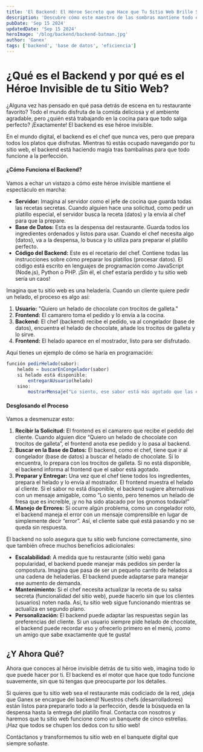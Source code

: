 ```yaml
---
title: 'El Backend: El Héroe Secreto que Hace que Tu Sitio Web Brille Sin Que Te Des Cuenta'
description: 'Descubre cómo este maestro de las sombras mantiene todo en marcha y por qué es la pieza clave para el éxito de tu presencia en línea.'
pubDate: 'Sep 15 2024'
updatedDate: 'Sep 15 2024'
heroImage: '/blog/backend/backend-batman.jpg'
author: 'Ganex'
tags: ['backend', 'base de datos', 'eficiencia']
---
```


# ¿Qué es el Backend y por qué es el Héroe Invisible de tu Sitio Web?
¿Alguna vez has pensado en qué pasa detrás de escena en tu restaurante favorito? Todo el mundo disfruta de la comida deliciosa y el ambiente agradable, pero ¿quién está trabajando en la cocina para que todo salga perfecto? ¡Exactamente! El backend es ese héroe invisible.

En el mundo digital, el backend es el chef que nunca ves, pero que prepara todos los platos que disfrutas. Mientras tú estás ocupado navegando por tu sitio web, el backend está haciendo magia tras bambalinas para que todo funcione a la perfección.

#### ¿Cómo Funciona el Backend?
Vamos a echar un vistazo a cómo este héroe invisible mantiene el espectáculo en marcha:
   - **Servidor:** Imagina al servidor como el jefe de cocina que guarda todas las recetas secretas. Cuando alguien hace una solicitud, como pedir un platillo especial, el servidor busca la receta (datos) y la envía al chef para que la prepare.
   - **Base de Datos:** Esta es la despensa del restaurante. Guarda todos los ingredientes ordenados y listos para usar. Cuando el chef necesita algo (datos), va a la despensa, lo busca y lo utiliza para preparar el platillo perfecto.
   - **Código del Backend:** Este es el recetario del chef. Contiene todas las instrucciones sobre cómo preparar los platillos (procesar datos). El código está escrito en lenguajes de programación como JavaScript (Node.js), Python o PHP. ¡Sin él, el chef estaría perdido y tu sitio web sería un caos!

Imagina que tu sitio web es una heladería. Cuando un cliente quiere pedir un helado, el proceso es algo así:

1. **Usuario:** "Quiero un helado de chocolate con trocitos de galleta."
2. **Frontend:** El camarero toma el pedido y lo envía a la cocina.
3. **Backend:** El chef (backend) recibe el pedido, va al congelador (base de datos), encuentra el helado de chocolate, añade los trocitos de galleta y lo sirve.
4. **Frontend:** El helado aparece en el mostrador, listo para ser disfrutado.

Aquí tienes un ejemplo de cómo se haría en programación:

```javascript
función pedirHelado(sabor):
    helado = buscarEnCongelador(sabor)
    si helado está disponible:
        entregarAUsuario(helado)
    sino:
        mostrarMensaje("Lo siento, ese sabor está más agotado que las entradas para el concierto de tu banda favorita")
```

#### Desglosando el Proceso
Vamos a desmenuzar esto:

1. **Recibir la Solicitud:** El frontend es el camarero que recibe el pedido del cliente. Cuando alguien dice “Quiero un helado de chocolate con trocitos de galleta”, el frontend anota ese pedido y lo pasa al backend.
2. **Buscar en la Base de Datos:** El backend, como el chef, tiene que ir al congelador (base de datos) a buscar el helado de chocolate. Si lo encuentra, lo prepara con los trocitos de galleta. Si no está disponible, el backend informa al frontend que el sabor está agotado.
3. **Preparar y Entregar:** Una vez que el chef tiene todos los ingredientes, prepara el helado y lo envía al mostrador. El frontend muestra el helado al cliente. Si el sabor no está disponible, el backend sugiere alternativas con un mensaje amigable, como “Lo siento, pero tenemos un helado de fresa que es increíble, ¡y no ha sido atacado por los gnomos todavía!”
4. **Manejo de Errores:** Si ocurre algún problema, como un congelador roto, el backend maneja el error con un mensaje comprensible en lugar de simplemente decir “error”. Así, el cliente sabe qué está pasando y no se queda sin respuesta.

El backend no solo asegura que tu sitio web funcione correctamente, sino que también ofrece muchos beneficios adicionales:

- **Escalabilidad:** A medida que tu restaurante (sitio web) gana popularidad, el backend puede manejar más pedidos sin perder la compostura. Imagina que pasa de ser un pequeño carrito de helados a una cadena de heladerías. El backend puede adaptarse para manejar ese aumento de demanda.
- **Mantenimiento:** Si el chef necesita actualizar la receta de su salsa secreta (funcionalidad del sitio web), puede hacerlo sin que los clientes (usuarios) noten nada. Así, tu sitio web sigue funcionando mientras se actualiza en segundo plano.
- **Personalización:** El backend puede adaptar las respuestas según las preferencias del cliente. Si un usuario siempre pide helado de chocolate, el backend puede recordar eso y ofrecerlo primero en el menú, ¡como un amigo que sabe exactamente qué te gusta!

## ¿Y Ahora Qué?
Ahora que conoces al héroe invisible detrás de tu sitio web, imagina todo lo que puede hacer por ti. El backend es el motor que hace que todo funcione suavemente, sin que tú tengas que preocuparte por los detalles.

Si quieres que tu sitio web sea el restaurante más codiciado de la red, ¡deja que Ganex se encargue del backend! Nuestros chefs (desarrolladores) están listos para prepararlo todo a la perfección, desde la búsqueda en la despensa hasta la entrega del platillo final. Contacta con nosotros y haremos que tu sitio web funcione como un banquete de cinco estrellas. ¡Haz que todos se chupen los dedos con tu sitio web!

Contáctanos y transformemos tu sitio web en el banquete digital que siempre soñaste.
